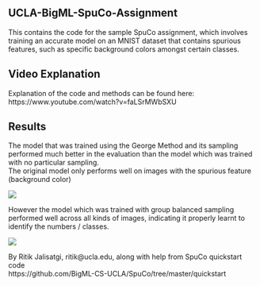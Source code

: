 ## UCLA-BigML-SpuCo-Assignment
<p>This contains the code for the sample SpuCo assignment, which involves training an accurate model on an MNIST dataset that contains spurious features, such as specific background colors amongst certain classes.</p>

## Video Explanation
<p>Explanation of the code and methods can be found here:<br>
https://www.youtube.com/watch?v=faLSrMWbSXU</p>

## Results
<p>The model that was trained using the George Method and its sampling performed much better in the evaluation than the model which was trained with no particular sampling.
<br>The original model only performs well on images with the spurious feature (background color)</p>
<img src="https://github.com/user-attachments/assets/04ef4def-f7fa-44cb-8032-f86c08b31c44">
<p>However the model which was trained with group balanced sampling performed well across all kinds of images, indicating it properly learnt to identify the numbers / classes.</p>
<img src="https://github.com/user-attachments/assets/1652e5c2-8e62-4d02-a53d-e900c68b52e7">
<p>By Ritik Jalisatgi, ritik@ucla.edu, along with help from SpuCo quickstart code<br>
https://github.com/BigML-CS-UCLA/SpuCo/tree/master/quickstart</p>
